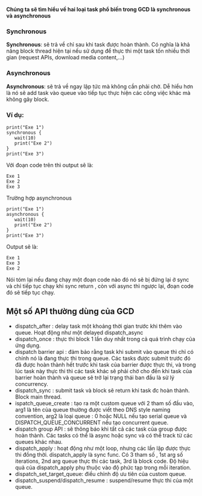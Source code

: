 **Chúng ta sẽ tìm hiểu về hai loại task phổ biến trong GCD là synchronous và asynchronous**
### Synchronous
**Synchronous**: sẽ trả về chỉ sau khi task được hoàn thành. Có nghĩa là khả năng block thread hiện tại nếu sử dụng để thực thi một task tốn nhiều thời gian (request APIs, download media content,…)
### Asynchronous
**Asynchronous**: sẽ trả về ngay lập tức mà không cần phải chờ. Dễ hiểu hơn là nó sẽ add task vào queue vào tiếp tục thực hiện các công việc khác mà không gây block.
### Ví dụ:
```
print("Exe 1") 
synchronous {
   wait(10)
   print("Exe 2")
}
print("Exe 3")
```
Với đoạn code trên thì output sẽ là:
```
Exe 1
Exe 2
Exe 3
```

Trường hợp asynchronous
```
print("Exe 1") 
asynchronous {
   wait(10)
   print("Exe 2")
}
print("Exe 3")
```
Output sẽ là:
```
Exe 1
Exe 3
Exe 2
```

Nói tóm lại nếu đang chạy một đoạn code nào đó nó sẽ bị đứng lại ở sync và chỉ tiếp tục chạy khi sync return , còn với async thì ngược lại, đoạn code đó sẽ tiếp tục chạy.
## Một số API thường dùng của GCD
* dispatch_after : delay task một khoảng thời gian trước khi thêm vào queue. Hoạt động như một delayed dispatch_async
* dispatch_once : thực thi block 1 lần duy nhất trong cả quá trình chạy của ứng dụng.
* dispatch barrier api : đảm bảo rằng task khi submit vào queue thì chỉ có chính nó là đang thực thi trong queue. Các tasks được submit trước đó đã được hoàn thành hết trước khi task của barrier được thực thi, và trong lúc task này thực thi thì các task khác sẽ phải chờ cho đến khi task của barrier hoàn thành và queue sẽ trở lại trạng thái ban đầu là sử lý concurrency.
* dispatch_sync : submit task và block sẽ return khi task đc hoàn thành. Block main thread.
* ispatch_queue_create : tạo ra một custom queue với 2 tham số đầu vào, arg1 là tên của queue thường được viết theo DNS style naming convention, arg2 là loại queue : 0 hoặc NULL nếu tạo serial queue và DISPATCH_QUEUE_CONCURRENT nếu tạo concurrent queue.
* dispatch group API : sẽ thông báo khi tất cả các task của group được hoàn thành. Các tasks có thể là async hoặc sync và có thể track từ các queues khác nhau.
* dispatch_apply : hoạt động như một loop, nhưng các lần lặp được thực thi đồng thời. dispatch_apply là sync func. Có 3 tham số , 1st arg số iterations, 2nd arg queue thực thi các task, 3rd là block code. Độ hiệu quả của dispatch_apply phụ thuộc vào độ phức tạp trong mỗi iteration.
* dispatch_set_target_queue: điều chỉnh độ ưu tiên của custom queue.
* dispatch_suspend/dispatch_resume : suspend/resume thực thi của một queue.